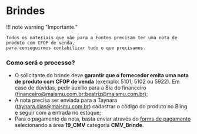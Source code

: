 # Brindes

!!! note warning "Importante."

    Todos os materiais que vão para a Fontes precisam ter uma nota de produto com CFOP de venda,
    para conseguirmos contabilizar tudo o que precisamos.

### Como será o processo?

- O solicitante do brinde deve **garantir que o fornecedor emita uma nota de produto com CFOP de venda** (exemplo: 5101, 5102 ou 5922). Em caso de dúvidas, pedir auxílio para a Bia do financeiro (financeiro@maismu.com.br;beatriz@maismu.com.br);
- A nota precisa ser enviada para a Taynara (taynara.dias@maismu.com.br) cadastrar o código do produto no Bling e seguir com a entrada no estoque;
- Para o pagamento da nota, basta enviar através do [forms de pagamento](https://docs.google.com/forms/d/e/1FAIpQLSerzIlouy5DkisGHG8GG8hnIYg7KSi5jjxD2kX_8k0ctx7iVg/viewform) selecionando a área **19_CMV** categoria **CMV_Brinde**.